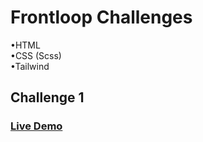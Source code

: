 # Frontloop Challenges 
•HTML  
•CSS (Scss)  
•Tailwind  

## Challenge 1
### [Live Demo](https://codepen.io/Kaiafa/pen/WNbBaNO)  
